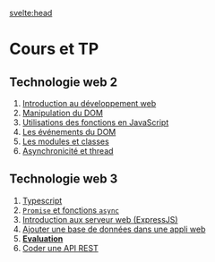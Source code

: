 <svelte:head>

<title>Cours/TP - Johan Girod</title>
</svelte:head>

# Cours et TP

## Technologie web 2

1. [Introduction au développement web](./tw2/1-intro-et-bases/)
2. [Manipulation du DOM](./tw2/2-manipulation-du-DOM/)
3. [Utilisations des fonctions en JavaScript](./tw2/3-fonctions/)
4. [Les événements du DOM](./tw2/4-evenements/)
5. [Les modules et classes](./tw2/5-modules-et-classes)
6. [Asynchronicité et thread](./tw2/6-asynchronicite-et-thread/)

## Technologie web 3

1. [Typescript](./tw3/1-typescript/)
2. [`Promise` et fonctions `async`](./tw3/2-async/)
3. [Introduction aux serveur web (ExpressJS)](./tw3/3-expressJS)
4. [Ajouter une base de données dans une appli web](./tw3/4-web-and-SQL)
5. [**Evaluation**](./tw3/evaluation/2024)
6. [Coder une API REST](./tw3/5-api-rest)
